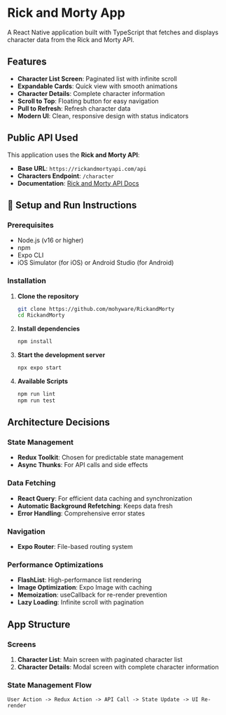 # Rick and Morty App

A React Native application built with TypeScript that fetches and displays character data from the Rick and Morty API.

## Features

- **Character List Screen**: Paginated list with infinite scroll
- **Expandable Cards**: Quick view with smooth animations
- **Character Details**: Complete character information
- **Scroll to Top**: Floating button for easy navigation
- **Pull to Refresh**: Refresh character data
- **Modern UI**: Clean, responsive design with status indicators

## Public API Used

This application uses the **Rick and Morty API**:
- **Base URL**: `https://rickandmortyapi.com/api`
- **Characters Endpoint**: `/character`
- **Documentation**: [Rick and Morty API Docs](https://rickandmortyapi.com/documentation)

## 🚀 Setup and Run Instructions

### Prerequisites
- Node.js (v16 or higher)
- npm
- Expo CLI
- iOS Simulator (for iOS) or Android Studio (for Android)

### Installation

1. **Clone the repository**
   ```bash
   git clone https://github.com/mohyware/RickandMorty
   cd RickandMorty
   ```

2. **Install dependencies**
   ```bash
   npm install
   ```

3. **Start the development server**
   ```bash
   npx expo start
   ```

4. **Available Scripts**

   ```bash
   npm run lint 
   npm run test       
   ```

## Architecture Decisions

### **State Management**
- **Redux Toolkit**: Chosen for predictable state management
- **Async Thunks**: For API calls and side effects

### **Data Fetching**
- **React Query**: For efficient data caching and synchronization
- **Automatic Background Refetching**: Keeps data fresh
- **Error Handling**: Comprehensive error states

### **Navigation**
- **Expo Router**: File-based routing system

### **Performance Optimizations**
- **FlashList**: High-performance list rendering
- **Image Optimization**: Expo Image with caching
- **Memoization**: useCallback for re-render prevention
- **Lazy Loading**: Infinite scroll with pagination

## App Structure

### **Screens**
1. **Character List**: Main screen with paginated character list
2. **Character Details**: Modal screen with complete character information

### **State Management Flow**
```
User Action -> Redux Action -> API Call -> State Update -> UI Re-render
```
